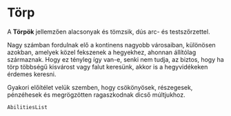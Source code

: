 # Törp

A **Törpök** jellemzően alacsonyak és tömzsik, dús arc- és testszőrzettel.

Nagy számban fordulnak elő a kontinens nagyobb városaiban, különösen azokban, amelyek közel fekszenek a hegyekhez, ahonnan állítólag származnak. Hogy ez tényleg így van-e, senki nem tudja, az biztos, hogy ha törp többségű kisvárost vagy falut keresünk, akkor is a hegyvidékeken érdemes keresni.

Gyakori előítélet velük szemben, hogy csökönyösek, részegesek, pénzéhesek és megrögzötten ragaszkodnak dicső múltjukhoz.

`AbilitiesList`